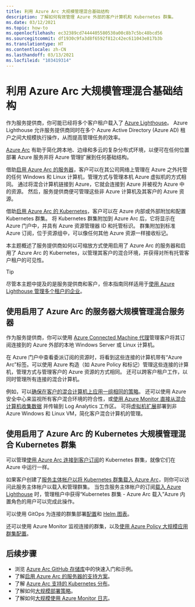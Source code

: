 ```yaml
---
title: 利用 Azure Arc 大规模管理混合基础结构
description: 了解如何有效管理 Azure 外部的客户计算机和 Kubernetes 群集。
ms.date: 03/12/2021
ms.topic: how-to
ms.openlocfilehash: ec32389cd7444405580530a00c8b7c5bc48bcd56
ms.sourcegitcommit: df1930c9fa3d8f6592f812c42ec611043e817b3b
ms.translationtype: HT
ms.contentlocale: zh-CN
ms.lasthandoff: 03/13/2021
ms.locfileid: "103419314"
---
```

# <a name="manage-hybrid-infrastructure-at-scale-with-azure-arc"></a>利用 Azure Arc 大规模管理混合基础结构

作为服务提供商，你可能已经将多个客户租户载入了 [Azure Lighthouse](../overview.md)。 Azure Lighthouse 允许服务提供商同时在多个 Azure Active Directory (Azure AD) 租户之间大规模执行操作，从而提高管理任务的效率。

[Azure Arc](../../azure-arc/overview.md) 有助于简化跨本地、边缘和多云的复杂分布式环境，以便可在任何位置部署 Azure 服务并将 Azure 管理扩展到任何基础结构。

借助[启用 Azure Arc 的服务器](../../azure-arc/servers/overview.md)，客户可以在其公司网络上管理在 Azure 之外托管的任何 Windows 和 Linux 计算机，管理方式与管理本机 Azure 虚拟机的方式相同。 通过将混合计算机链接到 Azure，它就会连接到 Azure 并被视为 Azure 中的资源。 然后，服务提供商便可管理这些非 Azure 计算机及其客户的 Azure 资源。

借助[启用 Azure Arc 的 Kubernetes](../../azure-arc/kubernetes/overview.md)，客户可以在 Azure 内部或外部附加和配置 Kubernetes 群集。 将 Kubernetes 群集附加到 Azure Arc 后，它将显示在 Azure 门户中，并具有 Azure 资源管理器 ID 和托管标识。 群集附加到标准 Azure 订阅，位于资源组中，可以像任何其他 Azure 资源一样接收标记。

本主题概述了服务提供商如何以可缩放方式使用启用了 Azure Arc 的服务器和启用了 Azure Arc 的 Kubernetes，以管理其客户的混合环境，并获得对所有托管客户租户的可见性。

> [!TIP]
> 尽管本主题中提及的是服务提供商和客户，但本指南同样适用于[使用 Azure Lighthouse 管理多个租户的企业](../concepts/enterprise.md)。

## <a name="manage-hybrid-servers-at-scale-with-azure-arc-enabled-servers"></a>使用启用了 Azure Arc 的服务器大规模管理混合服务器

作为服务提供商，你可以使用 [Azure Connected Machine 代理](../../azure-arc/servers/agent-overview.md)管理客户将其订阅连接到的 Azure 外部的本地 Windows Server 或 Linux 计算机。

在 Azure 门户中查看委派订阅的资源时，将看到这些连接的计算机带有“Azure Arc”标签。可以使用 Azure 构造（如 Azure Policy 和标记）管理这些连接的计算机，管理方式与管理客户的 Azure 资源的方式相同。 还可以跨客户租户工作，以同时管理所有连接的混合计算机。

例如，可以[确保在客户的混合计算机上应用一组相同的策略](../../azure-arc/servers/learn/tutorial-assign-policy-portal.md)。 还可以使用 Azure 安全中心来监视所有客户混合环境的符合性，或[使用 Azure Monitor 直接从混合计算机收集数据](../../azure-arc/servers/learn/tutorial-enable-vm-insights.md) 并传输到 Log Analytics 工作区。 可将[虚拟机扩展](../../azure-arc/servers/manage-vm-extensions.md)部署到非 Azure Windows 和 Linux VM，简化客户混合计算机的管理。

## <a name="manage-hybrid-kubernetes-clusters-at-scale-with-azure-arc-enabled-kubernetes"></a>使用启用了 Azure Arc 的 Kubernetes 大规模管理混合 Kubernetes 群集

可以管理[使用 Azure Arc 连接到客户订阅](../../azure-arc/kubernetes/connect-cluster.md)的 Kubernetes 群集，就像它们在 Azure 中运行一样。

如果客户创建了[服务主体帐户以将 Kubernetes 群集载入 Azure Arc](../../azure-arc/kubernetes/create-onboarding-service-principal.md)，则你可以访问此服务主体帐户以载入和管理群集。 当包含服务主体帐户的订阅[载入 Azure Lighthouse](onboard-customer.md) 时，管理租户中获得“Kubernetes 群集 - Azure Arc 载入”Azure 内置角色的用户可以完成此操作。

可以使用 GitOps 为连接的群集部署[配置](../../azure-arc/kubernetes/use-gitops-connected-cluster.md)和 [Helm 图表](../../azure-arc/kubernetes/use-gitops-with-helm.md)。

还可以使用 Azure Monitor 监视连接的群集，以及[使用 Azure Policy 大规模应用群集配置](../../azure-arc/kubernetes/use-azure-policy.md)。

## <a name="next-steps"></a>后续步骤

- 浏览 [Azure Arc GitHub 存储库](https://github.com/microsoft/azure_arc)中的快速入门和示例。
- 了解[启用 Azure Arc 的服务器的支持方案](../../azure-arc/servers/overview.md#supported-scenarios)。
- 了解 [Azure Arc 支持的 Kubernetes 分布](../../azure-arc/kubernetes/overview.md#supported-kubernetes-distributions)。
- 了解如何[大规模部署策略](policy-at-scale.md)。
- 了解如何[大规模使用 Azure Monitor 日志](monitor-at-scale.md)。
